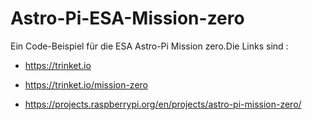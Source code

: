 # Astro-Pi-ESA-Mission-zero
Ein Code-Beispiel für die ESA Astro-Pi Mission zero.Die Links sind :

 * https://trinket.io
 
 * https://trinket.io/mission-zero
 
 * https://projects.raspberrypi.org/en/projects/astro-pi-mission-zero/
